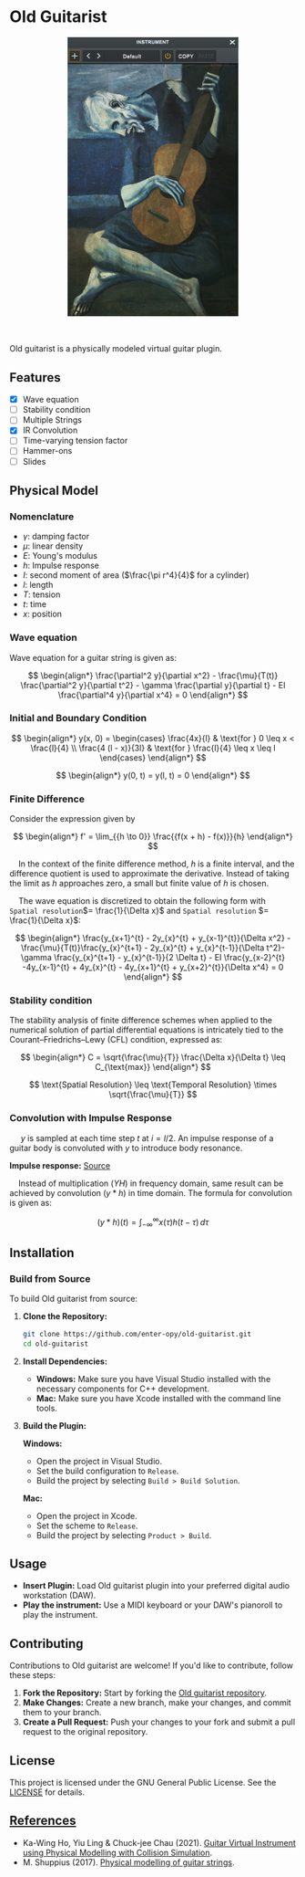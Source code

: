 <h1>Old Guitarist</h2>

<p align="center"><img src="res/Screenshot.png" width="300"></p>

<br>

<p>
    Old guitarist is a physically modeled virtual guitar plugin.
</p>

## Features
- [x] Wave equation
- [ ] Stability condition
- [ ] Multiple Strings
- [x] IR Convolution
- [ ] Time-varying tension factor
- [ ] Hammer-ons
- [ ] Slides

## Physical Model

### Nomenclature

- $\gamma$: damping factor
- $\mu$: linear density
- $E$: Young's modulus
- $h$: Impulse response
- $I$: second moment of area ($\frac{\pi r^4}{4}$ for a cylinder)
- $l$: length
- $T$: tension
- $t$: time
- $x$: position

### Wave equation
Wave equation for a guitar string is given as:

$$
\begin{align*}
\frac{\partial^2 y}{\partial x^2} - \frac{\mu}{T(t)} \frac{\partial^2 y}{\partial t^2} - \gamma \frac{\partial y}{\partial t} - EI \frac{\partial^4 y}{\partial x^4} = 0
\end{align*}
$$

### Initial and Boundary Condition

$$
\begin{align*}
y(x, 0) =
\begin{cases} 
\frac{4x}{l} & \text{for } 0 \leq x < \frac{l}{4} \\
\frac{4 (l - x)}{3l} & \text{for } \frac{l}{4} \leq x \leq l
\end{cases}
\end{align*}
$$

$$
\begin{align*}
y(0, t) = y(l, t) = 0
\end{align*}
$$

### Finite Difference
Consider the expression given by

$$
\begin{align*}
f' = \lim_{{h \to 0}} \frac{{f(x + h) - f(x)}}{h}
\end{align*}
$$

&nbsp;&nbsp;&nbsp;&nbsp;In the context of the finite difference method, $h$ is a finite interval, and the difference quotient is used to approximate the derivative. Instead of taking the limit as $h$ approaches zero, a small but finite value of $h$ is chosen.

&nbsp;&nbsp;&nbsp;&nbsp;The wave equation is discretized to obtain the following form with `Spatial resolution`$= \frac{1}{\Delta x}$ and `Spatial resolution` $= \frac{1}{\Delta x}$:

$$
\begin{align*}
\frac{y_{x+1}^{t} - 2y_{x}^{t} + y_{x-1}^{t}}{\Delta x^2} - \frac{\mu}{T(t)}\frac{y_{x}^{t+1} - 2y_{x}^{t} + y_{x}^{t-1}}{\Delta t^2}- \gamma \frac{y_{x}^{t+1} - y_{x}^{t-1}}{2 \Delta t} - EI \frac{y_{x-2}^{t} -4y_{x-1}^{t} + 4y_{x}^{t} - 4y_{x+1}^{t} + y_{x+2}^{t}}{\Delta x^4} = 0 
\end{align*}
$$

### Stability condition
The stability analysis of finite difference schemes when applied to the numerical solution of partial differential equations is intricately tied to the Courant–Friedrichs–Lewy (CFL) condition, expressed as:

$$
\begin{align*}
C = \sqrt{\frac{\mu}{T}} \frac{\Delta x}{\Delta t} \leq C_{\text{max}}
\end{align*}
$$

$$
\text{Spatial Resolution} \leq \text{Temporal Resolution} \times \sqrt{\frac{\mu}{T}}
$$

### Convolution with Impulse Response

&nbsp;&nbsp;&nbsp;&nbsp; $y$ is sampled at each time step $t$ at $i=l/2$. An impulse response of a guitar body is convoluted with $y$ to introduce body resonance.

**Impulse response:** [Source](https://ccrma.stanford.edu/~jiffer8/420/project.html)

&nbsp;&nbsp;&nbsp;&nbsp;Instead of multiplication ($YH$) in frequency domain, same result can be achieved by convolution ($y*h$) in time domain. The formula for convolution is given as:

$$
(y * h)(t) = \int_{-\infty}^{\infty} x(\tau) h(t - \tau) \, d\tau
$$

## Installation

### Build from Source
To build Old guitarist from source:

1. **Clone the Repository:**
   ```bash
   git clone https://github.com/enter-opy/old-guitarist.git
   cd old-guitarist
2. **Install Dependencies:**
   - **Windows:** Make sure you have Visual Studio installed with the necessary components for C++ development.
   - **Mac:** Make sure you have Xcode installed with the command line tools.

3. **Build the Plugin:**

   **Windows:**
   - Open the project in Visual Studio.
   - Set the build configuration to `Release`.
   - Build the project by selecting `Build > Build Solution`.

   **Mac:**
   - Open the project in Xcode.
   - Set the scheme to `Release`.
   - Build the project by selecting `Product > Build`.
## Usage
- **Insert Plugin:** Load Old guitarist plugin into your preferred digital audio workstation (DAW).
- **Play the instrument:** Use a MIDI keyboard or your DAW's pianoroll to play the instrument.

## Contributing
Contributions to Old guitarist are welcome! If you'd like to contribute, follow these steps:
1. **Fork the Repository:** Start by forking the [Old guitarist repository](https://github.com/enter-opy/old-guitarist).
2. **Make Changes:** Create a new branch, make your changes, and commit them to your branch.
3. **Create a Pull Request:** Push your changes to your fork and submit a pull request to the original repository.
## License
This project is licensed under the GNU General Public License. See the [LICENSE](https://github.com/enter-opy/old-guitarist/blob/main/LICENSE) for details.

<h2><u>References</u></h2>

- Ka-Wing Ho, Yiu Ling & Chuck-jee Chau (2021). [Guitar Virtual Instrument using Physical Modelling with Collision Simulation](https://www.researchgate.net/publication/346562874_Guitar_Virtual_Instrument_using_Physical_Modelling_with_Collision_Simulation).</a><br>
- M. Shuppius (2017). [Physical modelling of guitar strings](https://www.youtube.com/watch?v=sxt5rxF_PdI).
</ul>
